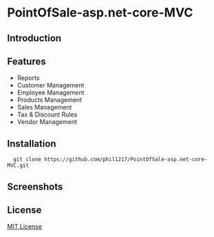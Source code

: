 # PointOfSale-asp.net-core-MVC
## Introduction ##
## Features ##
* Reports
* Customer Management
* Employee Management
* Products Management
* Sales Management
* Tax & Discount Rules
* Vendor Management
## Installation ##
```
  git clone https://github.com/phil1217/PointOfSale-asp.net-core-MVC.git
```
## Screenshots ##
## License ##
[MIT License](https://github.com/phil1217/PointOfSale-asp.net-core-MVC/blob/main/LICENSE)
